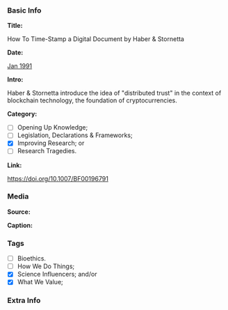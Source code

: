 <!-- *Copy and paste this file's text (in raw, without rendering) into new files for new stories. -->

### Basic Info

**Title:**
<!-- Insert title for this story in line 7. The name of the GitHub file above must be: "[BCE or CE] YYYY [TITLE].md". For example, an event in 530 BC with the title "Thales falls into a well" would be called "BCE 0530 Thales falls into a well.md" -->
How To Time-Stamp a Digital Document by Haber & Stornetta

**Date:**
<!-- Type in line 11 the date of this story, and link to a source confirming the selected date -->
[Jan 1991](https://doi.org/10.1007/BF00196791)

**Intro:**
<!-- Share in line 15 a brief intro to the story (keep it under 240 characters) -->
Haber & Stornetta introduce the idea of "distributed trust" in the context of blockchain technology, the foundation of cryptocurrencies.

**Category:** 
<!-- Select one (and ONLY ONE) by typing "x" between "[ ]". Make sure to type in the commit the issue number for the category you select, as it appears next to each category. -->

- [ ] Opening Up Knowledge; <!-- #10 -->
- [ ] Legislation, Declarations & Frameworks; <!-- #11 -->
- [x] Improving Research; or <!-- #12 -->
- [ ] Research Tragedies. <!-- #13 -->

**Link:**
<!-- Not necessary, can say "N/A" or be a link to the story's pertinent document/article/book; as an example, the *Code of Hammurabi* links to the very [*Code of Hammurabi*](https://avalon.law.yale.edu/ancient/hamframe.asp). Type in line 27. -->
https://doi.org/10.1007/BF00196791

### Media

**Source:** 
<!-- Share in line 33 direct link to an image that can be shared following its copyright; [Wikimedia Commons](https://commons.wikimedia.org/wiki/Commons:Reusing_content_outside_Wikimedia) is a good place to look -->


**Caption:** 
<!-- Insert a description of the image in line 37; be detailed as this will serve as ALT text -->


### Tags
<!-- Type "x" between "[ ]" for all relevant tags. Make sure to type in the commit the issue number for the tag(s) you select, as it appears next to each tag. -->

- [ ] Bioethics. <!-- #14 -->
- [ ] How We Do Things; <!-- #15 -->
- [x] Science Influencers; and/or <!-- #16 -->
- [x] What We Value; <!-- #17 -->

### Extra Info
<!-- Paste the story onto line 49! Remember: a line is a paragraph and a blank line must be placed between paragraphs. -->
